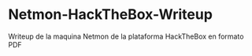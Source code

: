 # Netmon-HackTheBox-Writeup
Writeup de la maquina Netmon de la plataforma HackTheBox en formato PDF
